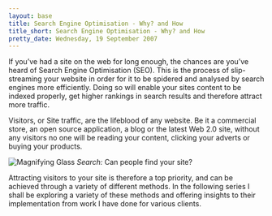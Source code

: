 ```yaml
---
layout: base
title: Search Engine Optimisation - Why? and How
title_short: Search Engine Optimisation - Why? and How
pretty_date: Wednesday, 19 September 2007
---
```


If you’ve had a site on the web for long enough, the chances are you’ve heard of Search Engine Optimisation (SEO). This is the process of slip-streaming your website in order for it to be spidered and analysed by search engines more efficiently. Doing so will enable your sites content to be indexed properly, get higher rankings in search results and therefore attract more traffic.

Visitors, or Site traffic, are the lifeblood of any website. Be it a commercial store, an open source application, a blog or the latest Web 2.0 site, without any visitors no one will be reading your content, clicking your adverts or buying your products.
<p class="blogImg">
<img title="Magnifying Glass" alt="Magnifying Glass" src="http://www.cogworks.co.uk/blog/images/search.jpg" />
<span><em>Search:</em> Can people find your site?</span>
</p>
Attracting visitors to your site is therefore a top priority, and can be achieved through a variety of different methods. In the following series I shall be exploring a variety of these methods and offering insights to their implementation from work I have done for various clients.